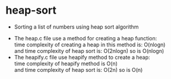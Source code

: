 # heap-sort
* Sorting a list of numbers using heap sort algorithm </br>
- The heap.c file use a method for creating a heap function: </br>
time complexity of creating a heap in this method is: O(nlogn)</br>
and time complexity of heap sort is: O(2nlogn) so is O(nlogn)</br>
- The heapify.c file use heapify method to create a heap:</br>
time complexity of heapify method is O(n)</br>
and time complexity of heap sort is: O(2n) so is O(n)
